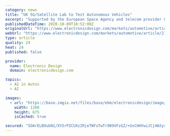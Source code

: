 ```yaml
---
category: news
title: "UK 5G/Satellite Lab to Test Autonomous Vehicles"
excerpt: "Supported by the European Space Agency and telecom provider O2, the Darwin SatCom Lab will leverage both 5G and satellite communications."
publishedDateTime: 2020-10-09T18:52:00Z
originalUrl: "https://www.electronicdesign.com/markets/automotive/article/21144363/uk-5gsatellite-lab-to-test-autonomous-vehicles"
webUrl: "https://www.electronicdesign.com/markets/automotive/article/21144363/uk-5gsatellite-lab-to-test-autonomous-vehicles"
type: article
quality: 24
heat: 24
published: false

provider:
  name: Electronic Design
  domain: electronicdesign.com

topics:
  - AI in Autos
  - AI

images:
  - url: "https://base.imgix.net/files/base/ebm/electronicdesign/image/2020/10/Darwin_promo.5f80ad4118862.png?auto=format&fit=max&w=1200"
    width: 1200
    height: 675
    isCached: true

secured: "5OArELB9ubN1/XY5rPZCUXzIRjeTWFsTwTr909VFzGZ/+UvCHHYwiJCj4WJysFL9YphtUx59YVCjpZHRiYOC16Fx1L7pcC52iELPXKTujaktFlr0ErGRaX09YAkbO2GlsAT0CjwWoEtf1oqqusoF/0BlaWXUqXCgmwKOb/PyybsaRBVdsDhPz+y1kE6QsKOkUtIRKa+czxpqX+5tcB7tVChQ+D/rJIaVw3rPwWMLwjvL+QSPrsMWrykvCXRrO8NM7ipdzGwDrSxVeI3Ib6LgkdaqPmbzwWXQpf7ddvLg95VVNakPr8e75k3WdnR+Z3Go6Yaxc2gzQolnIz3MziStxlHIoU+tyaVErd15v7ORkWg=;f2sfZB9oKq9lO7qsrLuBCQ=="
---
```


